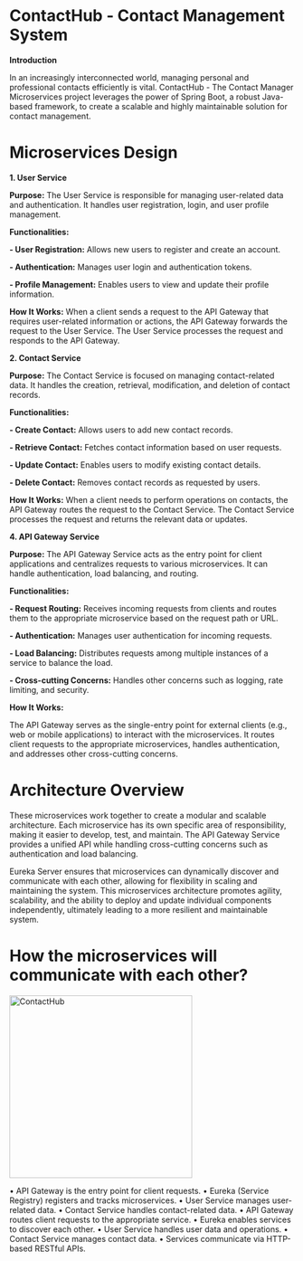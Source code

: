 # ContactHub - Contact Management System

**Introduction**

In an increasingly interconnected world, managing personal and professional contacts efficiently is vital. ContactHub - The Contact Manager Microservices project leverages the power of Spring Boot, a robust Java-based framework, to create a scalable and highly maintainable solution for contact management.

# Microservices Design 

**1. User Service**

**Purpose:** The User Service is responsible for managing user-related data and authentication. It handles user registration, login, and user profile management.

**Functionalities:**

**- User Registration:** Allows new users to register and create an account.

**- Authentication:** Manages user login and authentication tokens.

**- Profile Management:** Enables users to view and update their profile information.

**How It Works:** When a client sends a request to the API Gateway that requires user-related information or actions, the API Gateway forwards the request to the User Service. The User Service processes the request and responds to the API Gateway.

**2. Contact Service**

**Purpose:** The Contact Service is focused on managing contact-related data. It handles the creation, retrieval, modification, and deletion of contact records.

**Functionalities:**

**- Create Contact:** Allows users to add new contact records.

**- Retrieve Contact:** Fetches contact information based on user requests.

**- Update Contact:** Enables users to modify existing contact details.

**- Delete Contact:** Removes contact records as requested by users.

**How It Works:** When a client needs to perform operations on contacts, the API Gateway routes the request to the Contact Service. The Contact Service processes the request and returns the relevant data or updates.

**4. API Gateway Service**

**Purpose:** The API Gateway Service acts as the entry point for client applications and centralizes requests to various microservices. It can handle authentication, load balancing, and routing.

**Functionalities:**

**- Request Routing:** Receives incoming requests from clients and routes them to the appropriate microservice based on the request path or URL.

**- Authentication:** Manages user authentication for incoming requests.

**- Load Balancing:** Distributes requests among multiple instances of a service to balance the load.

**- Cross-cutting Concerns:** Handles other concerns such as logging, rate limiting, and security.

**How It Works:**

The API Gateway serves as the single-entry point for external clients (e.g., web or mobile applications) to interact with the microservices. It routes client requests to the appropriate microservices, handles authentication, and addresses other cross-cutting concerns.

# Architecture Overview

These microservices work together to create a modular and scalable architecture. Each microservice has its own specific area of responsibility, making it easier to develop, test, and maintain. The API Gateway Service provides a unified API while handling cross-cutting concerns such as authentication and load balancing.

Eureka Server ensures that microservices can dynamically discover and communicate with each other, allowing for flexibility in scaling and maintaining the system. This microservices architecture promotes agility, scalability, and the ability to deploy and update individual components independently, ultimately leading to a more resilient and maintainable system.

# How the microservices will communicate with each other?

<img width="323" alt="ContactHub " src="https://github.com/sanaya-bhardwaj/ContactHub-Contact_management_system/assets/135012941/78b122c4-0e8e-446c-baf6-ede1ef84caaa">

• API Gateway is the entry point for client requests.
• Eureka (Service Registry) registers and tracks microservices.
• User Service manages user-related data.
• Contact Service handles contact-related data.
• API Gateway routes client requests to the appropriate service.
• Eureka enables services to discover each other.
• User Service handles user data and operations.
• Contact Service manages contact data.
• Services communicate via HTTP-based RESTful APIs.

